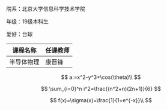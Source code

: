 院系：北京大学信息科学技术学院

年级：19级本科生

爱好：台球



| 课程名称   | 任课教师 |
| ---------- | -------- |
| 半导体物理 | 康晋锋   |

$$
a:=x^2-y^3+\cos(\theta)\\
$$

$$
\sum_{i=0}^n i^2=\frac{(n^2+n)(2n+1)}{6}
$$

$$
f(x)=\sigma(x)=\frac{1}{1+e^{-x}}\\
$$



